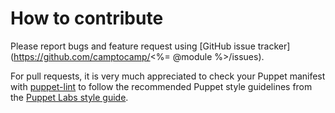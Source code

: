 # How to contribute

Please report bugs and feature request using [GitHub issue
tracker](https://github.com/camptocamp/<%= @module %>/issues).

For pull requests, it is very much appreciated to check your Puppet manifest
with [puppet-lint](https://github.com/rodjek/puppet-lint) to follow the recommended Puppet style guidelines from the
[Puppet Labs style guide](http://docs.puppetlabs.com/guides/style_guide.html).
